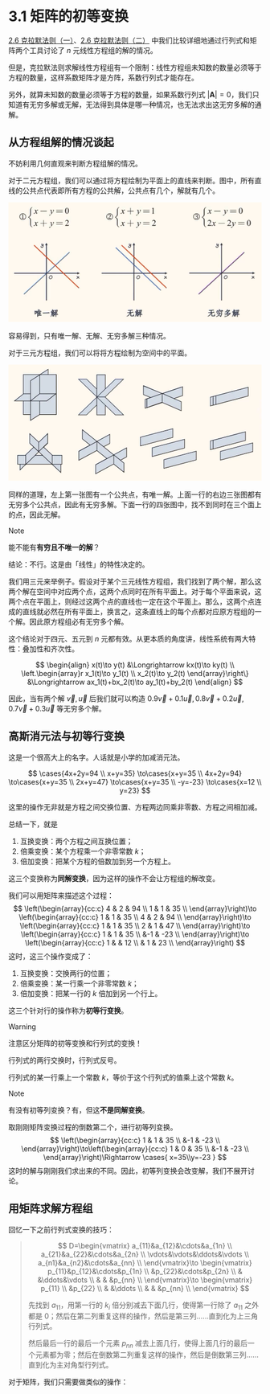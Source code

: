 # 3.1 矩阵的初等变换

[2.6 克拉默法则（一）](../1%20行列式/1.7%20克拉默法则（一）.md)、[2.6 克拉默法则（二）](../2%20矩阵/2.6%20克拉默法则（二）.md) 中我们比较详细地通过行列式和矩阵两个工具讨论了 $n$ 元线性方程组的解的情况。

但是，克拉默法则求解线性方程组有一个限制：线性方程组未知数的数量必须等于方程的数量，这样系数矩阵才是方阵，系数行列式才能存在。

另外，就算未知数的数量必须等于方程的数量，如果系数行列式 $|\boldsymbol A|=0$，我们只知道有无穷多解或无解，无法得到具体是哪一种情况，也无法求出这无穷多解的通解。

## 从方程组解的情况谈起

不妨利用几何直观来判断方程组解的情况。

对于二元方程组，我们可以通过将方程绘制为平面上的直线来判断。图中，所有直线的公共点代表即所有方程的公共解，公共点有几个，解就有几个。

![二元线性方程组解的情况](./images/二元线性方程组解的情况.png)

容易得到，只有唯一解、无解、无穷多解三种情况。

对于三元方程组，我们可以将将方程绘制为空间中的平面。

![三元线性方程组解的情况](./images/三元线性方程组解的情况.png)

同样的道理，左上第一张图有一个公共点，有唯一解。上面一行的右边三张图都有无穷多个公共点，因此有无穷多解。下面一行的四张图中，找不到同时在三个面上的点，因此无解。

> [!note]
>
> 能不能有**有穷且不唯一的解**？
>
> 结论：不行。这是由「线性」的特性决定的。
>
> 我们用三元来举例子。假设对于某个三元线性方程组，我们找到了两个解，那么这两个解在空间中对应两个点，这两个点同时在所有平面上。对于每个平面来说，这两个点在平面上，则经过这两个点的直线也一定在这个平面上。那么，这两个点连成的直线就必然在所有平面上，换言之，这条直线上的每个点都对应原方程组的一个解。因此原方程组必有无穷多个解。
>
> 这个结论对于四元、五元到 $n$ 元都有效。从更本质的角度讲，线性系统有两大特性：叠加性和齐次性。
>
> $$
> \begin{align}
> x(t)\to y(t) &\Longrightarrow kx(t)\to ky(t) \\
> \left.\begin{array}r
>   x_1(t)\to y_1(t) \\
>   x_2(t)\to y_2(t)
> \end{array}\right\}
> &\Longrightarrow ax_1(t)+bx_2(t)\to ay_1(t)+by_2(t)
> \end{align}
> $$
>
> 因此，当有两个解 $\vec v,\vec u$ 后我们就可以构造 $0.9\vec v+0.1\vec u,0.8\vec v+0.2\vec u,0.7\vec v+0.3\vec u$ 等无穷多个解。

## 高斯消元法与初等行变换

这是一个很高大上的名字。人话就是小学的加减消元法。

$$
\cases{4x+2y=94 \\ x+y=35}
\to\cases{x+y=35 \\ 4x+2y=94}
\to\cases{x+y=35 \\ 2x+y=47}
\to\cases{x+y=35 \\ -y=-23}
\to\cases{x=12 \\ y=23}
$$

这里的操作无非就是方程之间交换位置、方程两边同乘非零数、方程之间相加减。

总结一下，就是

1. 互换变换：两个方程之间互换位置；
2. 倍乘变换：某个方程乘一个非零常数 $k$；
3. 倍加变换：把某个方程的倍数加到另一个方程上。

这三个变换称为**同解变换**，因为这样的操作不会让方程组的解改变。

我们可以用矩阵来描述这个过程：
$$
\left(\begin{array}{cc:c}
4 & 2 & 94 \\
1 & 1 & 35 \\
\end{array}\right)\to
\left(\begin{array}{cc:c}
1 & 1 & 35 \\
4 & 2 & 94 \\
\end{array}\right)\to
\left(\begin{array}{cc:c}
1 & 1 & 35 \\
2 & 1 & 47 \\
\end{array}\right)\to
\left(\begin{array}{cc:c}
1 & 1 & 35 \\
  &-1 & -23 \\
\end{array}\right)\to
\left(\begin{array}{cc:c}
1 &   & 12 \\
  & 1 & 23 \\
\end{array}\right)
$$
这时，这三个操作变成了：

1. 互换变换：交换两行的位置；
2. 倍乘变换：某一行乘一个非零常数 $k$；
3. 倍加变换：把某一行的 $k$ 倍加到另一个行上。

这三个针对行的操作称为**初等行变换**。

> [!warning]
>
> 注意区分矩阵的初等变换和行列式的变换！
>
> 行列式的两行交换时，行列式反号。
>
> 行列式的某一行乘上一个常数 $k$，等价于这个行列式的值乘上这个常数 $k$。

> [!note]
>
> 有没有初等列变换？有，但这**不是同解变换**。
>
> 取刚刚矩阵变换过程的倒数第二个，进行初等列变换。
> $$
> \left(\begin{array}{cc:c}
> 1 & 1 & 35 \\
>   &-1 & -23 \\
> \end{array}\right)\to\left(\begin{array}{cc:c}
> 1 & 0 & 35 \\
>   &-1 & -23 \\
> \end{array}\right)\Rightarrow
> \cases{
> x=35\\y=-23
> }
> $$
> 这时的解与刚刚我们求出来的不同。因此，初等列变换会改变解，我们不展开讨论。

## 用矩阵求解方程组

回忆一下之前行列式变换的技巧：

> $$
> D=\begin{vmatrix}
> a_{11}&a_{12}&\cdots&a_{1n} \\
> a_{21}&a_{22}&\cdots&a_{2n} \\
> \vdots&\vdots&\ddots&\vdots \\
> a_{n1}&a_{n2}&\cdots&a_{nn} \\
> \end{vmatrix}\to
> \begin{vmatrix}
> p_{11}&p_{12}&\cdots&p_{1n} \\
>       &p_{22}&\cdots&p_{2n} \\
>       &      &\ddots&\vdots \\
>       &      &      &p_{nn} \\
> \end{vmatrix}\to
> \begin{vmatrix}
> p_{11} \\
>       &p_{22} \\
>       &      &\ddots \\
>       &      &      &p_{nn} \\
> \end{vmatrix}
> $$
>
> 先找到 $a_{11}$，用第一行的 $k_i$ 倍分别减去下面几行，使得第一行除了 $a_{11}$ 之外都是 $0$；然后在第二列重复这样的操作，然后是第三列……直到化为上三角行列式。
>
> 然后最后一行的最后一个元素 $p_{nn}$ 减去上面几行，使得上面几行的最后一个元素都为零；然后在倒数第二列重复这样的操作，然后是倒数第三列……直到化为主对角型行列式。

对于矩阵，我们只需要做类似的操作：

